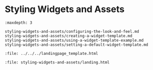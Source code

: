 # Styling Widgets and Assets

```{toctree}
:maxdepth: 3

styling-widgets-and-assets/configuring-the-look-and-feel.md
styling-widgets-and-assets/creating-a-widget-template.md
styling-widgets-and-assets/using-a-widget-template-example.md
styling-widgets-and-assets/setting-a-default-widget-template.md
```

```{raw} html
:file: ../../../landingpage_template.html
```

```{raw} html
:file: styling-widgets-and-assets/landing.html
```
